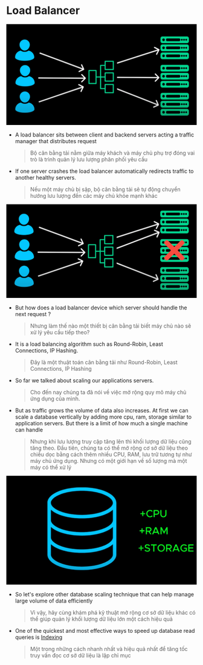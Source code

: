 # Load Balancer

![Images Demo](./images/load-balancer/1.webp)

- A load balancer sits between client and backend servers acting a traffic manager that distributes request

  > Bộ cân bằng tải nằm giữa máy khách và máy chủ phụ trợ đóng vai trò là trình quản lý lưu lượng phân phối yêu cầu

- If one server crashes the load balancer automatically redirects traffic to another healthy servers.

  > Nếu một máy chủ bị sập, bộ cân bằng tải sẽ tự động chuyển hướng lưu lượng đến các máy chủ khỏe mạnh khác

![Images Demo](./images/load-balancer/2.webp)

- But how does a load balancer device which server should handle the next request ?

  > Nhưng làm thế nào một thiết bị cân bằng tải biết máy chủ nào sẽ xử lý yêu cầu tiếp theo?

- It is a load balancing algorithm such as Round-Robin, Least Connections, IP Hashing.

  > Đây là một thuật toán cân bằng tải như Round-Robin, Least Connections, IP Hashing

- So far we talked about scaling our applications servers.

  > Cho đến nay chúng ta đã nói về việc mở rộng quy mô máy chủ ứng dụng của mình.

- But as traffic grows the volume of data also increases. At first we can scale a database vertically by adding more cpu, ram, storage similar to application servers. But there is a limit of how much a single machine can handle
  > Nhưng khi lưu lượng truy cập tăng lên thì khối lượng dữ liệu cũng tăng theo. Đầu tiên, chúng ta có thể mở rộng cơ sở dữ liệu theo chiều dọc bằng cách thêm nhiều CPU, RAM, lưu trữ tương tự như máy chủ ứng dụng. Nhưng có một giới hạn về số lượng mà một máy có thể xử lý

![Images Demo](./images/load-balancer/3.webp)

- So let's explore other database scaling technique that can help manage large volume of data efficiently

  > Vì vậy, hãy cùng khám phá kỹ thuật mở rộng cơ sở dữ liệu khác có thể giúp quản lý khối lượng dữ liệu lớn một cách hiệu quả

- One of the quickest and most effective ways to speed up database read queries is [Indexing](./15_indexing.md)
  > Một trong những cách nhanh nhất và hiệu quả nhất để tăng tốc truy vấn đọc cơ sở dữ liệu là lập chỉ mục

